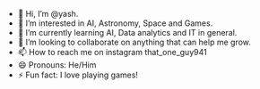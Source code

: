 - 👋 Hi, I’m @yash.
- 👀 I’m interested in AI, Astronomy, Space and Games.
- 🌱 I’m currently learning AI, Data analytics and IT in general.
- 💞️ I’m looking to collaborate on anything that can help me grow.
- 📫 How to reach me on instagram that_one_guy941
- 😄 Pronouns: He/Him
- ⚡ Fun fact: I love playing games!

<!---
thatoneguy-941/thatoneguy-941 is a ✨ special ✨ repository because its `README.md` (this file) appears on your GitHub profile.
You can click the Preview link to take a look at your changes.
--->
